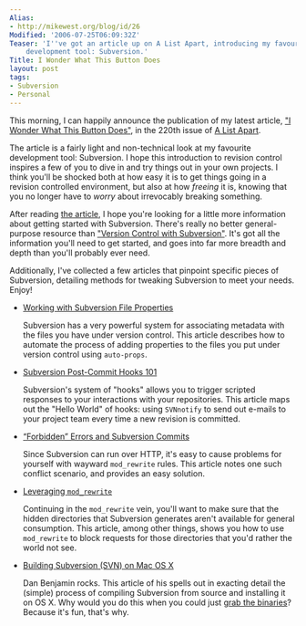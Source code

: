 ```yaml
---
Alias:
- http://mikewest.org/blog/id/26
Modified: '2006-07-25T06:09:32Z'
Teaser: 'I''ve got an article up on A List Apart, introducing my favourite behind-the-scenes
    development tool: Subversion.'
Title: I Wonder What This Button Does
layout: post
tags:
- Subversion
- Personal
---
```

This morning, I can happily announce the publication of my latest article, ["I Wonder What This Button Does"][article], in the 220th issue of [A List Apart][ala].

The article is a fairly light and non-technical look at my favourite development tool: Subversion.  I hope this introduction to revision control inspires a few of you to dive in and try things out in your own projects.  I think you'll be shocked both at how easy it is to get things going in a revision controlled environment, but also at how _freeing_ it is, knowing that you no longer have to _worry_ about irrevocably breaking something.

[ala]: http://alistapart.com/
[article]: http://alistapart.com/articles/revisioncontrol "A List Apart: 'I Wonder What This Button Does'"

After reading [the article][article], I hope you're looking for a little more information about getting started with Subversion.  There's really no better general-purpose resource than ["Version Control with Subversion"][svnbook].  It's got all the information you'll need to get started, and goes into far more breadth and depth than you'll probably ever need.

Additionally, I've collected a few articles that pinpoint specific pieces of Subversion, detailing methods for tweaking Subversion to meet your needs.  Enjoy!

*   [Working with Subversion File Properties][props]

    Subversion has a very powerful system for associating metadata with the
    files you have under version control. This article describes how to
    automate the process of adding properties to the files you put under
    version control using `auto-props`.
    
*   [Subversion Post-Commit Hooks 101][post]

    Subversion's system of "hooks" allows you to trigger scripted responses to
    your interactions with your repositories.  This article maps out the
    "Hello World" of hooks: using `SVNnotify` to send out e-mails to your 
    project team every time a new revision is committed.
    
*   [“Forbidden” Errors and Subversion Commits][forbidden]

    Since Subversion can run over HTTP, it's easy to cause problems for
    yourself with wayward `mod_rewrite` rules.  This article notes one such
    conflict scenario, and provides an easy solution.
    
*   [Leveraging `mod_rewrite`][leverage]

    Continuing in the `mod_rewrite` vein, you'll want to make sure that the 
    hidden directories that Subversion generates aren't available for general
    consumption.  This article, among other things, shows you how to use
    `mod_rewrite` to block requests for those directories that you'd rather
    the world not see.

*   [Building Subversion (SVN) on Mac OS X][building]

    Dan Benjamin rocks.  This article of his spells out in exacting detail the
    (simple) process of compiling Subversion from source and installing it on
    OS X.  Why would you do this when you could just [grab the
    binaries][download]?  Because it's fun, that's why.

[svnbook]: http://svnbook.red-bean.com/ "Version Control with Subversion"
[props]: http://mikewest.org/archive/working-with-subversion-file-properties
[post]: http://mikewest.org/archive/subversion-post-commit-hooks-101
[forbidden]: http://mikewest.org/archive/forbidden-errors-and-subversion-commits
[leverage]: http://mikewest.org/archive/leveraging-modrewrite
[download]: http://subversion.tigris.org/project_packages.html
[building]: http://hivelogic.com/articles/2006/04/19/svn_on_os_x "Hivelogic: 'Building Subversion (SVN) on Mac OS X'"